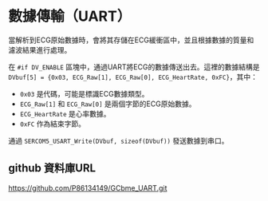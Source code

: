 # 數據傳輸（UART）

當解析到ECG原始數據時，會將其存儲在ECG緩衝區中，並且根據數據的質量和濾波結果進行處理。

在 `#if DV_ENABLE` 區塊中，通過UART將ECG的數據傳送出去。這裡的數據結構是 `DVbuf[5] = {0x03, ECG_Raw[1], ECG_Raw[0], ECG_HeartRate, 0xFC}`，其中：

- `0x03` 是代碼，可能是標識ECG數據類型。
- `ECG_Raw[1]` 和 `ECG_Raw[0]` 是兩個字節的ECG原始數據。
- `ECG_HeartRate` 是心率數據。
- `0xFC` 作為結束字節。

通過 `SERCOM5_USART_Write(DVbuf, sizeof(DVbuf))` 發送數據到串口。

## github 資料庫URL

<https://github.com/P86134149/GCbme_UART.git>
